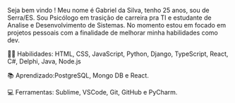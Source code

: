 Seja bem vindo ! Meu nome é Gabriel da Silva, tenho 25 anos, sou de Serra/ES.
Sou Psicólogo em trasição de carreira pra TI e estudante de Analise e Desenvolvimento de Sistemas.
No momento estou em focado em projetos pessoais com a finalidade de melhorar minha habilidades como dev.


👩‍💻 Habilidades: HTML, CSS, JavaScript, Python, Django, TypeScript, React, C#, Delphi, Java, Node.js

📚 Aprendizado:PostgreSQL, Mongo DB e React.

💻 Ferramentas: Sublime, VSCode, Git, GitHub e PyCharm.

